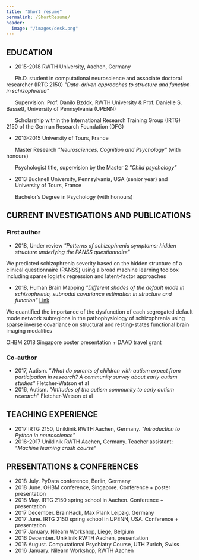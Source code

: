 ```yaml
---
title: "Short resume"
permalink: /ShortResume/
header:
  image: "/images/desk.png"
---
```


## EDUCATION
* 2015-2018 RWTH University, Aachen, Germany


&nbsp;&nbsp;&nbsp;&nbsp;&nbsp;&nbsp;Ph.D. student in computational neuroscience and associate doctoral researcher (IRTG 2150) *"Data-driven approaches to structure and function in schizophrenia"*


&nbsp;&nbsp;&nbsp;&nbsp;&nbsp;&nbsp;Supervision: Prof. Danilo Bzdok, RWTH University & Prof. Danielle S. Bassett, University of Pennsylvania (UPENN)


&nbsp;&nbsp;&nbsp;&nbsp;&nbsp;&nbsp;Scholarship within the International Research Training Group (IRTG) 2150 of the German Research Foundation (DFG)
* 2013-2015 University of Tours, France


&nbsp;&nbsp;&nbsp;&nbsp;&nbsp;&nbsp;Master Research *"Neurosciences, Cognition and Psychology"* (with honours)


&nbsp;&nbsp;&nbsp;&nbsp;&nbsp;&nbsp;Psychologist title, supervision by the Master 2 *"Child psychology"*
* 2013 Bucknell University, Pennsylvania, USA (senior year) and University of Tours, France


&nbsp;&nbsp;&nbsp;&nbsp;&nbsp;&nbsp;Bachelor’s Degree in Psychology (with honours)

## CURRENT INVESTIGATIONS AND PUBLICATIONS

### First author
  * 2018, Under review
*"Patterns of schizophrenia symptoms: hidden structure underlying the PANSS
questionnaire"*


We predicted schizophrenia severity based on the hidden structure of a clinical
questionnaire (PANSS) using a broad machine learning toolbox including sparse logistic regression and latent-factor approaches
  * 2018, Human Brain Mapping
*"Different shades of the default mode in schizophrenia, subnodal covariance estimation
in structure and function"*
[Link](https://onlinelibrary.wiley.com/doi/abs/10.1002/hbm.23870)


We quantified the importance of the dysfunction of each segregated default mode network
subregions in the pathophysiology of schizophrenia using sparse inverse covariance
on structural and resting-states functional brain imaging modalities


OHBM 2018 Singapore poster presentation + DAAD travel grant

### Co-author
  * 2017, Autism.
*"What do parents of children with autism expect from participation in research? A community survey about early autism studies"* Fletcher-Watson et al
  * 2016, Autism.
*"Attitudes of the autism community to early autism research"* Fletcher-Watson et al

## TEACHING EXPERIENCE
  * 2017 IRTG 2150, Uniklinik RWTH Aachen, Germany.
*"Introduction to Python in neuroscience"*
  * 2016-2017 Uniklinik RWTH Aachen, Germany.
Teacher assistant: *"Machine learning crash course"*

## PRESENTATIONS & CONFERENCES
* 2018 July. PyData conference, Berlin, Germany
* 2018 June. OHBM conference, Singapore. Conference + poster presentation
* 2018 May. IRTG 2150 spring school in Aachen. Conference + presentation
* 2017 December. BrainHack, Max Plank Leipzig, Germany
* 2017 June. IRTG 2150 spring school in UPENN, USA. Conference + presentation
* 2017 January.  Nilearn Workshop, Liege, Belgium
* 2016 December. Uniklinik RWTH Aachen, presentation
* 2016 August. Computational Psychiatry Course, UTH Zurich, Swiss
* 2016 January. Nilearn Workshop, RWTH Aachen
